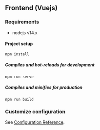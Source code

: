## Frontend (Vuejs)
### Requirements
- nodejs v14.x 

#### Project setup
```
npm install
```

##### Compiles and hot-reloads for development
```
npm run serve
```

##### Compiles and minifies for production
```
npm run build
```

### Customize configuration
See [Configuration Reference](https://cli.vuejs.org/config/).

